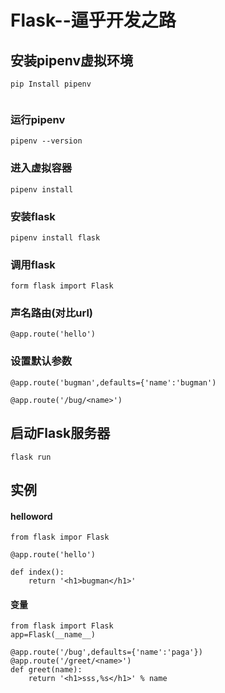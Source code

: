 # Flask--逼乎开发之路

## 安装pipenv虚拟环境

```
pip Install pipenv


```

### 运行pipenv

```
pipenv --version
```

### 进入虚拟容器

```
pipenv install
```

### 安装flask

```
pipenv install flask
```

### 调用flask

```
form flask import Flask
```

### 声名路由(对比url)

```
@app.route('hello')
```

### 设置默认参数

```
@app.route('bugman',defaults={'name':'bugman')

@app.route('/bug/<name>')
```

## 启动Flask服务器

```
flask run
```

## 实例

#### helloword



```
from flask impor Flask

@app.route('hello')

def index():
	return '<h1>bugman</h1>'
```



#### 变量

```
from flask import Flask
app=Flask(__name__)

@app.route('/bug',defaults={'name':'paga'})
@app.route('/greet/<name>')
def greet(name):
    return '<h1>sss,%s</h1>' % name
```

